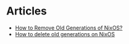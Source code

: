 # Articles

- [How to Remove Old Generations of NixOS?](https://medium.com/thelinux/how-to-remove-old-generations-of-nixos-b072db4ad01e)
- [How to delete old generations on NixOS](https://www.reddit.com/r/NixOS/comments/10107km/how_to_delete_old_generations_on_nixos/?onetap_auto=true&one_tap=true)